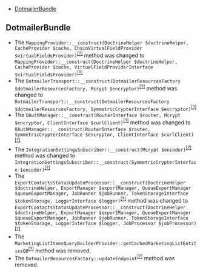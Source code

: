 - [DotmailerBundle](#dotmailerbundle)

DotmailerBundle
---------------
* The `MappingProvider::__construct(DoctrineHelper $doctrineHelper, CacheProvider $cache, ChainVirtualFieldProvider $virtualFieldsProvider)`<sup>[[?]](https://github.com/oroinc/OroCRMDotmailerBundle/tree/3.0.0/Provider/MappingProvider.php#L33 "Oro\Bundle\DotmailerBundle\Provider\MappingProvider")</sup> method was changed to `MappingProvider::__construct(DoctrineHelper $doctrineHelper, CacheProvider $cache, VirtualFieldProviderInterface $virtualFieldsProvider)`<sup>[[?]](https://github.com/oroinc/OroCRMDotmailerBundle/tree/3.1.0/Provider/MappingProvider.php#L36 "Oro\Bundle\DotmailerBundle\Provider\MappingProvider")</sup>
* The `DotmailerTransport::__construct(DotmailerResourcesFactory $dotmailerResourcesFactory, Mcrypt $encryptor)`<sup>[[?]](https://github.com/oroinc/OroCRMDotmailerBundle/tree/3.0.0/Provider/Transport/DotmailerTransport.php#L75 "Oro\Bundle\DotmailerBundle\Provider\Transport\DotmailerTransport")</sup> method was changed to `DotmailerTransport::__construct(DotmailerResourcesFactory $dotmailerResourcesFactory, SymmetricCrypterInterface $encryptor)`<sup>[[?]](https://github.com/oroinc/OroCRMDotmailerBundle/tree/3.1.0/Provider/Transport/DotmailerTransport.php#L78 "Oro\Bundle\DotmailerBundle\Provider\Transport\DotmailerTransport")</sup>
* The `OAuthManager::__construct(RouterInterface $router, Mcrypt $encryptor, ClientInterface $curlClient)`<sup>[[?]](https://github.com/oroinc/OroCRMDotmailerBundle/tree/3.0.0/Model/OAuthManager.php#L43 "Oro\Bundle\DotmailerBundle\Model\OAuthManager")</sup> method was changed to `OAuthManager::__construct(RouterInterface $router, SymmetricCrypterInterface $encryptor, ClientInterface $curlClient)`<sup>[[?]](https://github.com/oroinc/OroCRMDotmailerBundle/tree/3.1.0/Model/OAuthManager.php#L46 "Oro\Bundle\DotmailerBundle\Model\OAuthManager")</sup>
* The `IntegrationSettingsSubscriber::__construct(Mcrypt $encoder)`<sup>[[?]](https://github.com/oroinc/OroCRMDotmailerBundle/tree/3.0.0/Form/EventListener/IntegrationSettingsSubscriber.php#L21 "Oro\Bundle\DotmailerBundle\Form\EventListener\IntegrationSettingsSubscriber")</sup> method was changed to `IntegrationSettingsSubscriber::__construct(SymmetricCrypterInterface $encoder)`<sup>[[?]](https://github.com/oroinc/OroCRMDotmailerBundle/tree/3.1.0/Form/EventListener/IntegrationSettingsSubscriber.php#L24 "Oro\Bundle\DotmailerBundle\Form\EventListener\IntegrationSettingsSubscriber")</sup>
* The `ExportContactsStatusUpdateProcessor::__construct(DoctrineHelper $doctrineHelper, ExportManager $exportManager, QueueExportManager $queueExportManager, JobRunner $jobRunner, TokenStorageInterface $tokenStorage, LoggerInterface $logger)`<sup>[[?]](https://github.com/oroinc/OroCRMDotmailerBundle/tree/3.0.0/Async/ExportContactsStatusUpdateProcessor.php#L56 "Oro\Bundle\DotmailerBundle\Async\ExportContactsStatusUpdateProcessor")</sup> method was changed to `ExportContactsStatusUpdateProcessor::__construct(DoctrineHelper $doctrineHelper, ExportManager $exportManager, QueueExportManager $queueExportManager, JobRunner $jobRunner, TokenStorageInterface $tokenStorage, LoggerInterface $logger, JobProcessor $jobProcessor)`<sup>[[?]](https://github.com/oroinc/OroCRMDotmailerBundle/tree/3.1.0/Async/ExportContactsStatusUpdateProcessor.php#L68 "Oro\Bundle\DotmailerBundle\Async\ExportContactsStatusUpdateProcessor")</sup>
* The `MarketingListItemsQueryBuilderProvider::getCachedMarketingListEntitiesQB`<sup>[[?]](https://github.com/oroinc/OroCRMDotmailerBundle/tree/3.0.0/Provider/MarketingListItemsQueryBuilderProvider.php#L343 "Oro\Bundle\DotmailerBundle\Provider\MarketingListItemsQueryBuilderProvider::getCachedMarketingListEntitiesQB")</sup> method was removed.
* The `DotmailerResourcesFactory::updateEndpoint`<sup>[[?]](https://github.com/oroinc/OroCRMDotmailerBundle/tree/3.0.0/Provider/Transport/DotmailerResourcesFactory.php#L83 "Oro\Bundle\DotmailerBundle\Provider\Transport\DotmailerResourcesFactory::updateEndpoint")</sup> method was removed.

